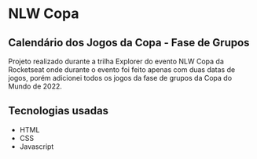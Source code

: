 # NLW Copa

## Calendário dos Jogos da Copa - Fase de Grupos

Projeto realizado durante a trilha Explorer do evento NLW Copa da Rocketseat onde durante o evento foi feito apenas com duas datas de jogos, porém adicionei todos os jogos da fase de grupos da Copa do Mundo de 2022. 

## Tecnologias usadas
- HTML
- CSS
- Javascript
